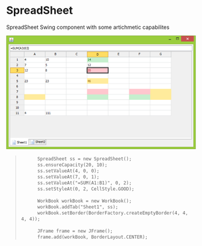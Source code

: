# SpreadSheet
SpreadSheet Swing component with some artichmetic capabilites

<img src="https://github.com/terifan/SpreadSheet/blob/master/preview.png"></img>

>			SpreadSheet ss = new SpreadSheet();
>			ss.ensureCapacity(20, 10);
>			ss.setValueAt(4, 0, 0);
>			ss.setValueAt(7, 0, 1);
>			ss.setValueAt("=SUM(A1:B1)", 0, 2);
>			ss.setStyleAt(0, 2, CellStyle.GOOD);
>
>			WorkBook workBook = new WorkBook();
>			workBook.addTab("Sheet1", ss);
>			workBook.setBorder(BorderFactory.createEmptyBorder(4, 4, 4, 4));
>
>			JFrame frame = new JFrame();
>			frame.add(workBook, BorderLayout.CENTER);
